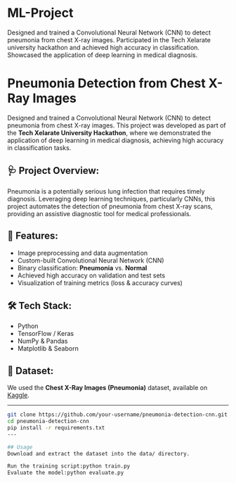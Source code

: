 # ML-Project
Designed and trained a Convolutional Neural Network (CNN) to detect pneumonia from chest X-ray images. Participated in the Tech Xelarate university hackathon and achieved high accuracy in classification. Showcased the application of deep learning in medical diagnosis.
# Pneumonia Detection from Chest X-Ray Images

Designed and trained a Convolutional Neural Network (CNN) to detect pneumonia from chest X-ray images. This project was developed as part of the **Tech Xelarate University Hackathon**, where we demonstrated the application of deep learning in medical diagnosis, achieving high accuracy in classification tasks.

## 🩺 Project Overview:
Pneumonia is a potentially serious lung infection that requires timely diagnosis. Leveraging deep learning techniques, particularly CNNs, this project automates the detection of pneumonia from chest X-ray scans, providing an assistive diagnostic tool for medical professionals.

## 🚀 Features:
- Image preprocessing and data augmentation
- Custom-built Convolutional Neural Network (CNN)
- Binary classification: **Pneumonia** vs. **Normal**
- Achieved high accuracy on validation and test sets
- Visualization of training metrics (loss & accuracy curves)

## 🛠️ Tech Stack:
- Python
- TensorFlow / Keras
- NumPy & Pandas
- Matplotlib & Seaborn

## 📁 Dataset:
We used the **Chest X-Ray Images (Pneumonia)** dataset, available on [Kaggle](https://www.kaggle.com/paultimothymooney/chest-xray-pneumonia).

---
```bash
git clone https://github.com/your-username/pneumonia-detection-cnn.git
cd pneumonia-detection-cnn
pip install -r requirements.txt
---

## Usage
Download and extract the dataset into the data/ directory.

Run the training script:python train.py
Evaluate the model:python evaluate.py
